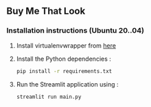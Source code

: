 ## Buy Me That Look

### Installation instructions (Ubuntu 20..04)

1. Install virtualenvwrapper from [here](https://atom-robotics-lab.github.io/wiki/markdown/tool_setup/virtualenv.html)

2. Install the Python dependencies :

    ```bash
    pip install -r requirements.txt
    ```

3. Run the Streamlit application using :

    ```bash
    streamlit run main.py
    ```